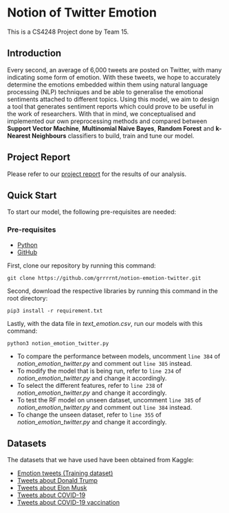 # Notion of Twitter Emotion

This is a CS4248 Project done by Team 15. 

## Introduction

Every second, an average of 6,000 tweets are posted on Twitter, with many indicating some form of emotion. With these tweets, we hope to accurately determine the emotions embedded within them using natural language processing (NLP) techniques and be able to generalise the emotional sentiments attached to different topics. Using this model, we aim to design a tool that generates sentiment reports which could prove to be useful in the work of researchers. With that in mind, we conceptualised and implemented our own preprocessing methods and compared between **Support Vector Machine**, **Multinomial Naive Bayes**, **Random Forest** and **k-Nearest Neighbours** classifiers to build, train and tune our model.

## Project Report

Please refer to our [project report](../main/Group%2015%20-%20Project%20Final%20Report.pdf) for the results of our analysis.

## Quick Start
To start our model, the following pre-requisites are needed:

### Pre-requisites
* [Python](https://www.python.org/downloads/)
* [GitHub](https://github.com/)

First, clone our repository by running this command:
```
git clone https://github.com/grrrrnt/notion-emotion-twitter.git
```

Second, download the respective libraries by running this command in the root directory:

```
pip3 install -r requirement.txt
```

Lastly, with the data file in _text_emotion.csv_, run our models with this command:

```
python3 notion_emotion_twitter.py
```

* To compare the performance between models, uncomment `line 384` of  _notion_emotion_twitter.py_ and comment out `line 385` instead.
* To modify the model that is being run, refer to `line 234` of _notion_emotion_twitter.py_ and change it accordingly.
* To select the different features, refer to `line 238` of _notion_emotion_twitter.py_ and change it accordingly.
* To test the RF model on unseen dataset, uncomment `line 385` of  _notion_emotion_twitter.py_ and comment out `line 384` instead.
* To change the unseen dataset, refer to `line 355` of _notion_emotion_twitter.py_ and change it accordingly.

## Datasets
The datasets that we have used have been obtained from Kaggle:
* [Emotion tweets (Training dataset)](https://www.python.org/downloads/)
* [Tweets about Donald Trump](https://www.kaggle.com/gpreda/trump-tweets)
* [Tweets about Elon Musk](https://www.kaggle.com/kulgen/elon-musks-tweets)
* [Tweets about COVID-19](https://www.kaggle.com/gpreda/covid19-tweets)
* [Tweets about COVID-19 vaccination](https://www.kaggle.com/gpreda/pfizer-vaccine-tweets)
